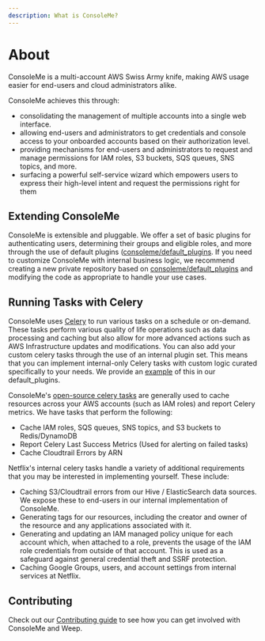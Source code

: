 ```yaml
---
description: What is ConsoleMe?
---
```


# About

ConsoleMe is a multi-account AWS Swiss Army knife, making AWS usage easier for end-users and cloud administrators alike.

ConsoleMe achieves this through:

* consolidating the management of multiple accounts into a single web interface.
* allowing end-users and administrators to get credentials and console access to your onboarded accounts based on their authorization level.
* providing mechanisms for end-users and administrators to request and manage permissions for IAM roles, S3 buckets, SQS queues, SNS topics, and more.
* surfacing a powerful self-service wizard which empowers users to express their high-level intent and request the permissions right for them

## Extending ConsoleMe

ConsoleMe is extensible and pluggable. We offer a set of basic plugins for authenticating users, determining their groups and eligible roles, and more through the use of default plugins \([consoleme/default\_plugins](https://github.com/Netflix/consoleme/tree/master/consoleme/default_plugins). If you need to customize ConsoleMe with internal business logic, we recommend creating a new private repository based on [consoleme/default\_plugins](https://github.com/Netflix/consoleme/tree/master/default_plugins) and modifying the code as appropriate to handle your use cases.

## Running Tasks with Celery

ConsoleMe uses [Celery](https://github.com/celery/celery/) to run various tasks on a schedule or on-demand. These tasks perform various quality of life operations such as data processing and caching but also allow for more advanced actions such as AWS Infrastructure updates and modifications. You can also add your custom celery tasks through the use of an internal plugin set. This means that you can implement internal-only Celery tasks with custom logic curated specifically to your needs. We provide an [example](https://github.com/Netflix/consoleme/blob/master/consoleme/default_plugins/plugins/celery_tasks/celery_tasks.py#L56) of this in our default\_plugins.

ConsoleMe's [open-source celery tasks](https://github.com/Netflix/consoleme/blob/master/consoleme/celery/celery_tasks.py#L1503) are generally used to cache resources across your AWS accounts \(such as IAM roles\) and report Celery metrics. We have tasks that perform the following:

* Cache IAM roles, SQS queues, SNS topics, and S3 buckets to Redis/DynamoDB
* Report Celery Last Success Metrics \(Used for alerting on failed tasks\)
* Cache Cloudtrail Errors by ARN

Netflix's internal celery tasks handle a variety of additional requirements that you may be interested in implementing yourself. These include:

* Caching S3/Cloudtrail errors from our Hive / ElasticSearch data sources. We expose these to end-users in our internal implementation of ConsoleMe.
* Generating tags for our resources, including the creator and owner of the resource and any applications associated with it.
* Generating and updating an IAM managed policy unique for each account which, when attached to a role, prevents the usage of the IAM role credentials from outside of that account. This is used as a safeguard against general credential theft and SSRF protection.
* Caching Google Groups, users, and account settings from internal services at Netflix.

## Contributing

Check out our [Contributing guide](contributing.md) to see how you can get involved with ConsoleMe and Weep.

